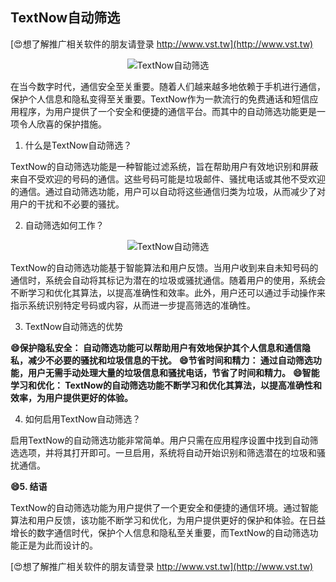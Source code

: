 ## **TextNow自动筛选**

[😍想了解推广相关软件的朋友请登录 http://www.vst.tw](http://www.vst.tw)

 <center><img src="https://vst.tw/MP4/tuiguang/png/3.png" alt="TextNow自动筛选"></center>

在当今数字时代，通信安全至关重要。随着人们越来越多地依赖于手机进行通信，保护个人信息和隐私变得至关重要。TextNow作为一款流行的免费通话和短信应用程序，为用户提供了一个安全和便捷的通信平台。而其中的自动筛选功能更是一项令人欣喜的保护措施。

1. 什么是TextNow自动筛选？

TextNow的自动筛选功能是一种智能过滤系统，旨在帮助用户有效地识别和屏蔽来自不受欢迎的号码的通信。这些号码可能是垃圾邮件、骚扰电话或其他不受欢迎的通信。通过自动筛选功能，用户可以自动将这些通信归类为垃圾，从而减少了对用户的干扰和不必要的骚扰。

2. 自动筛选如何工作？

 <center><img src="https://vst.tw/MP4/tuiguang/png/5.png" alt="TextNow自动筛选"></center>

TextNow的自动筛选功能基于智能算法和用户反馈。当用户收到来自未知号码的通信时，系统会自动将其标记为潜在的垃圾或骚扰通信。随着用户的使用，系统会不断学习和优化其算法，以提高准确性和效率。此外，用户还可以通过手动操作来指示系统识别特定号码或内容，从而进一步提高筛选的准确性。

3. TextNow自动筛选的优势

**😄保护隐私安全： 自动筛选功能可以帮助用户有效地保护其个人信息和通信隐私，减少不必要的骚扰和垃圾信息的干扰。**
**😄节省时间和精力： 通过自动筛选功能，用户无需手动处理大量的垃圾信息和骚扰电话，节省了时间和精力。**
**😄智能学习和优化： TextNow的自动筛选功能不断学习和优化其算法，以提高准确性和效率，为用户提供更好的体验。**

4. 如何启用TextNow自动筛选？

启用TextNow的自动筛选功能非常简单。用户只需在应用程序设置中找到自动筛选选项，并将其打开即可。一旦启用，系统将自动开始识别和筛选潜在的垃圾和骚扰通信。

**😄5. 结语**

TextNow的自动筛选功能为用户提供了一个更安全和便捷的通信环境。通过智能算法和用户反馈，该功能不断学习和优化，为用户提供更好的保护和体验。在日益增长的数字通信时代，保护个人信息和隐私至关重要，而TextNow的自动筛选功能正是为此而设计的。

[😍想了解推广相关软件的朋友请登录 http://www.vst.tw](http://www.vst.tw)



